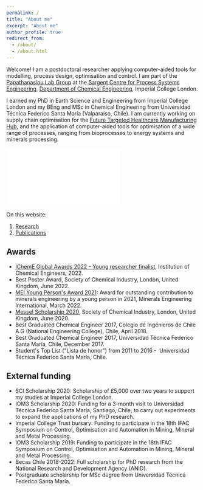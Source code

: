 ```yaml
---
permalink: /
title: "About me"
excerpt: "About me"
author_profile: true
redirect_from: 
  - /about/
  - /about.html
---
```


Welcome! I am a postdoctoral researcher applying computer-aided tools for modelling, process design, optimisation and control. I am part of the [Papathanasiou Lab Group](https://www.papathanlab.com/) at the [Sargent Centre for Process Systems Engineering](https://www.imperial.ac.uk/process-systems-engineering/), [Department of Chemical Engineering](https://www.imperial.ac.uk/chemical-engineering/), Imperial College London. 

I earned my PhD in Earth Science and Engineering from Imperial College London and my BEng and MSc in Chemical Engineering from Universidad Técnica Federico Santa María (Valparaíso, Chile). I am currently working on supply chain optimisation for the [Future Targeted Healthcare Manufacturing Hub](https://www.ucl.ac.uk/biochemical-engineering/research/research-and-training-centres/future-targeted-healthcare-manufacturing-hub), and the application of computer-aided tools for optimisation of a wide range of processes, ranging from bioprocesses to energy systems and minerals processing.

![](/_pages/Inicio.pdf)

On this website:
1. [Research](/research)
2. [Publications](/publications)

## Awards

- [IChemE Global Awards 2022 - Young researcher finalist](https://www.icheme.org/career/events/awards/global-awards/finalists/), Institution of Chemical Engineers, 2022. 
- Best Poster Award, Society of Chemical Industry, London, United Kingdom, June 2022.
- [MEI Young Person's Award 2021](https://min-eng.blogspot.com/2022/03/mei-young-persons-award-2021-to-paulina.html): Award for outstanding contribution to minerals engineering by a young person in 2021, Minerals Engineering International, March 2022.
- [Messel Scholarship 2020](https://www.soci.org/en/news/awards/scholars/2020-paulina-quintanilla), Society of Chemical Industry, London, United Kingdom, June 2020.
- Best Graduated Chemical Engineer 2017, Colegio de Ingenieros de Chile A.G (National Engineering College), Chile, April 2018.
- Best Graduated Chemical Engineer 2017, Universidad Técnica Federico Santa María, Chile, December 2017. 
- Student's Top List ("Lista de honor") from 2011 to 2016 -  Universidad Técnica Federico Santa María, Chile.

## External funding
- SCI Scholarship 2020: Scholarship of £5,000 over two years to support my studies at Imperial College London. 
- IOM3 Scholarship 2020: Funding for a 3-month visit to Universidad Técnica Federico Santa María, Santiago, Chile, to carry out experiments to expand the applications of my PhD research.
- Imperial College Trust bursary: Funding to participate in the 18th IFAC Symposium on Control, Optimisation and Automation in Mining, Mineral and Metal Processing.
- IOM3 Scholarship 2019: Funding to participate in the 18th IFAC Symposium on Control, Optimisation and Automation in Mining, Mineral and Metal Processing.
- Becas Chile 2018-2022: Full scholarship for PhD research from the National Research and Development Agency (ANID). 
- Postgraduate scholarship for MSc degree from Universidad Técnica Federico Santa María.
